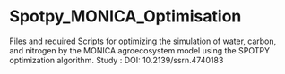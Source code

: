# Spotpy_MONICA_Optimisation
Files and required Scripts for optimizing the simulation of water, carbon, and nitrogen by the MONICA agroecosystem model using the SPOTPY optimization algorithm.
Study : DOI: 10.2139/ssrn.4740183
